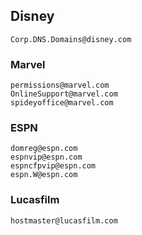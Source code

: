 
## Disney
```
Corp.DNS.Domains@disney.com
```

### Marvel
```
permissions@marvel.com
OnlineSupport@marvel.com
spideyoffice@marvel.com
```
### ESPN
```
domreg@espn.com
espnvip@espn.com
espncfpvip@espn.com
espn.W@espn.com
```
### Lucasfilm
```
hostmaster@lucasfilm.com
```
